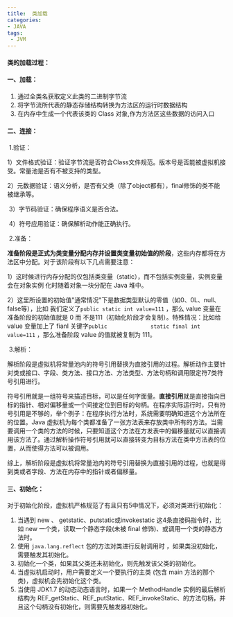 ```yaml
---
title:  类加载
categories:
- JAVA
tags:
 - JVM
---
```


#### 类的加载过程：

#### 一、加载：

1. 通过全类名获取定义此类的二进制字节流
2. 将字节流所代表的静态存储结构转换为方法区的运行时数据结构
3. 在内存中生成一个代表该类的 Class 对象,作为方法区这些数据的访问入口

#### 二、连接：

​	1.验证：

​		1）文件格式验证：验证字节流是否符合Class文件规范。版本号是否能被虚拟机接受。常量池是否有不被支持的类型。

​		2）元数据验证：语义分析，是否有父类（除了object都有），final修饰的类不能被继承等。

​		3）字节码验证：确保程序语义是否合法。

​		4）符号应用验证：确保解析动作能正确执行。

​	2.准备：

​		**准备阶段是正式为类变量分配内存并设置类变量初始值的阶段**，这些内存都将在方法区中分配。对于该阶段有以下几点需要注意：

​		1）这时候进行内存分配的仅包括类变量（static），而不包括实例变量，实例变量会在对象实例			化时随着对象一块分配在 Java 堆中。

​		2）这里所设置的初始值"通常情况"下是数据类型默认的零值（如0、0L、null、false等），比如			我们定义了`public static int value=111` ，那么 value 变量在准备阶段的初始值就是 0 而			不是111（初始化阶段才会复制）。特殊情况：比如给 value 变量加上了 fianl 关键字`public 			  	static final int value=111` ，那么准备阶段 value 的值就被复制为 111。

​	3.解析：

​		解析阶段是虚拟机将常量池内的符号引用替换为直接引用的过程。解析动作主要针对类或接口、字段、类方法、接口方法、方法类型、方法句柄和调用限定符7类符号引用进行。

​		符号引用就是一组符号来描述目标，可以是任何字面量。**直接引用**就是直接指向目标的指针、相对偏移量或一个间接定位到目标的句柄。在程序实际运行时，只有符号引用是不够的，举个例子：在程序执行方法时，系统需要明确知道这个方法所在的位置。Java 虚拟机为每个类都准备了一张方法表来存放类中所有的方法。当需要调用一个类的方法的时候，只要知道这个方法在方发表中的偏移量就可以直接调用该方法了。通过解析操作符号引用就可以直接转变为目标方法在类中方法表的位置，从而使得方法可以被调用。

​		综上，解析阶段是虚拟机将常量池内的符号引用替换为直接引用的过程，也就是得到类或者字段、方法在内存中的指针或者偏移量。

#### 三、初始化：

对于初始化阶段，虚拟机严格规范了有且只有5中情况下，必须对类进行初始化：

1. 当遇到 new 、 getstatic、putstatic或invokestatic 这4条直接码指令时，比如 new 一个类，读取一个静态字段(未被 final 修饰)、或调用一个类的静态方法时。
2. 使用 `java.lang.reflect` 包的方法对类进行反射调用时 ，如果类没初始化，需要触发其初始化。
3. 初始化一个类，如果其父类还未初始化，则先触发该父类的初始化。
4. 当虚拟机启动时，用户需要定义一个要执行的主类 (包含 main 方法的那个类)，虚拟机会先初始化这个类。
5. 当使用 JDK1.7 的动态动态语言时，如果一个 MethodHandle 实例的最后解析结构为 REF_getStatic、REF_putStatic、REF_invokeStatic、的方法句柄，并且这个句柄没有初始化，则需要先触发器初始化。

